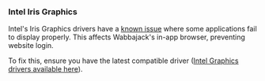 ### Intel Iris Graphics
Intel's Iris Graphics drivers have a [known issue](https://www.intel.com/content/www/us/en/support/articles/000058136) where some applications fail to display properly. This affects Wabbajack's in-app browser, preventing website login.

To fix this, ensure you have the latest compatible driver ([Intel Graphics drivers available here](https://www.intel.com/content/www/us/en/support/articles/000058136)).